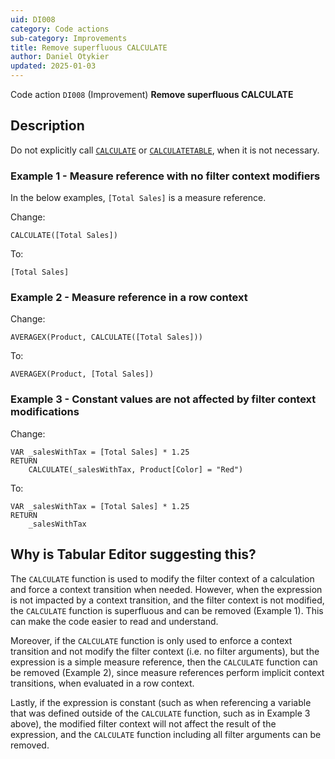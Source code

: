```yaml
---
uid: DI008
category: Code actions
sub-category: Improvements
title: Remove superfluous CALCULATE
author: Daniel Otykier
updated: 2025-01-03
---
```


Code action `DI008` (Improvement) **Remove superfluous CALCULATE**

## Description

Do not explicitly call [`CALCULATE`](https://dax.guide/CALCULATE) or [`CALCULATETABLE`](https://dax.guide/CALCULATETABLE), when it is not necessary.

### Example 1 - Measure reference with no filter context modifiers

In the below examples, `[Total Sales]` is a measure reference.

Change:
```dax
CALCULATE([Total Sales])
```
To:
```dax
[Total Sales]
```

### Example 2 - Measure reference in a row context

Change:
```dax
AVERAGEX(Product, CALCULATE([Total Sales]))
```
To:
```dax
AVERAGEX(Product, [Total Sales])
```

### Example 3 - Constant values are not affected by filter context modifications

Change:
```dax
VAR _salesWithTax = [Total Sales] * 1.25
RETURN
    CALCULATE(_salesWithTax, Product[Color] = "Red")
```

To:
```dax
VAR _salesWithTax = [Total Sales] * 1.25
RETURN
    _salesWithTax
```

## Why is Tabular Editor suggesting this?

The `CALCULATE` function is used to modify the filter context of a calculation and force a context transition when needed. However, when the expression is not impacted by a context transition, and the filter context is not modified, the `CALCULATE` function is superfluous and can be removed (Example 1). This can make the code easier to read and understand.

Moreover, if the `CALCULATE` function is only used to enforce a context transition and not modify the filter context (i.e. no filter arguments), but the expression is a simple measure reference, then the `CALCULATE` function can be removed (Example 2), since measure references perform implicit context transitions, when evaluated in a row context.

Lastly, if the expression is constant (such as when referencing a variable that was defined outside of the `CALCULATE` function, such as in Example 3 above), the modified filter context will not affect the result of the expression, and the `CALCULATE` function including all filter arguments can be removed.